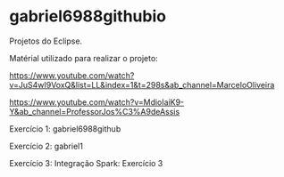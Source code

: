 # gabriel6988githubio
Projetos do Eclipse.

Matérial utilizado para realizar o projeto:

https://www.youtube.com/watch?v=JuS4wI9VoxQ&list=LL&index=1&t=298s&ab_channel=MarceloOliveira

https://www.youtube.com/watch?v=MdioIaiK9-Y&ab_channel=ProfessorJos%C3%A9deAssis

Exercício 1:
gabriel6988github

Exercício 2:
gabriel1

Exercício 3: 
Integração Spark: 
Exercício 3
